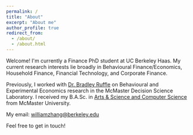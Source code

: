 ```yaml
---
permalink: /
title: "About"
excerpt: "About me"
author_profile: true
redirect_from: 
  - /about/
  - /about.html
---
```


Welcome! I'm currently a Finance PhD student at UC Berkeley Haas. My current research interests lie broadly in Behavioural Finance/Economics, Household Finance, Financial Technology, and Corporate Finance. 

Previously, I worked with [Dr. Bradley Ruffle](https://sites.google.com/site/bradleyruffle/) on Behavioural and Experimental Economics research in the McMaster Decision Science Laboratory. I received my B.A.Sc. in [Arts & Science and Computer Science](https://artsci.mcmaster.ca) from McMaster University.

My email: williamzhang@berkeley.edu

Feel free to get in touch! 
